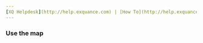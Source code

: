 ```yaml
---
[XQ Helpdesk](http://help.exquance.com) | [How To](http://help.exquance.com//howto/index.html) | Use the map
---
```

### Use the map